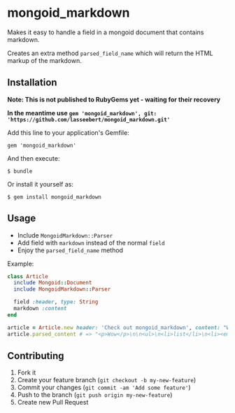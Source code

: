 # mongoid_markdown

Makes it easy to handle a field in a mongoid document that contains markdown.

Creates an extra method `parsed_field_name` which will return the HTML markup of the markdown.

## Installation

**Note: This is not published to RubyGems yet - waiting for their recovery**

**In the meantime use `gem 'mongoid_markdown', git: 'https://github.com/lasseebert/mongoid_markdown.git'`**

Add this line to your application's Gemfile:

    gem 'mongoid_markdown'

And then execute:

    $ bundle

Or install it yourself as:

    $ gem install mongoid_markdown

## Usage

* Include `MongoidMarkdown::Parser`
* Add field with `markdown` instead of the normal `field`
* Enjoy the `parsed_field_name` method

Example:
```ruby
class Article
  include Mongoid::Document
  include MongoidMarkdown::Parser

  field :header, type: String
  markdown :content
end

article = Article.new header: 'Check out mongoid_markdown', content: "Wow\n\n* list\n* *items*"
article.parsed_content # => "<p>Wow</p>\n\n<ul>\n<li>list</li>\n<li><em>items</em></li>\n</ul>\n"
```

## Contributing

1. Fork it
2. Create your feature branch (`git checkout -b my-new-feature`)
3. Commit your changes (`git commit -am 'Add some feature'`)
4. Push to the branch (`git push origin my-new-feature`)
5. Create new Pull Request
